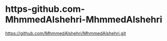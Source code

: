 # https-github.com-MhmmedAlshehri-MhmmedAlshehri
https://github.com/MhmmedAlshehri/MhmmedAlshehri.git
